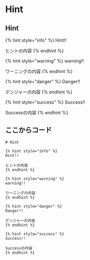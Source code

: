 # Hint

## Hint

{% hint style="info" %}
Hint!!

ヒントの内容
{% endhint %}

{% hint style="warning" %}
warning!!

ワーニングの内容
{% endhint %}

{% hint style="danger" %}
Danger!!

デンジャーの内容
{% endhint %}

{% hint style="success" %}
Success!!

Successの内容
{% endhint %}

## ここからコード

```text
# Hint

{% hint style="info" %}
Hint!!

ヒントの内容
{% endhint %}

{% hint style="warning" %}
warning!!

ワーニングの内容
{% endhint %}

{% hint style="danger" %}
Danger!!

デンジャーの内容
{% endhint %}

{% hint style="success" %}
Success!!

Successの内容
{% endhint %}
```

